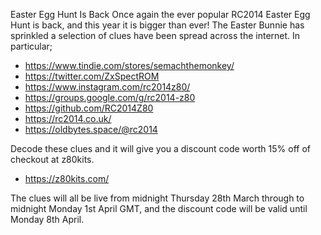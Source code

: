 Easter Egg Hunt Is Back
Once again the ever popular RC2014 Easter Egg Hunt is back, and this year it is bigger than ever!  The Easter Bunnie has sprinkled a selection of clues have been spread across the internet.  In particular; 
- https://www.tindie.com/stores/semachthemonkey/
- https://twitter.com/ZxSpectROM
- https://www.instagram.com/rc2014z80/
- https://groups.google.com/g/rc2014-z80
- https://github.com/RC2014Z80
- https://rc2014.co.uk/
- https://oldbytes.space/@rc2014

Decode these clues and it will give you a discount code worth 15% off of checkout at z80kits.
- https://z80kits.com/

The clues will all be live from midnight Thursday 28th March through to midnight Monday 1st April GMT, and the discount code will be valid until Monday 8th April.

~~~~~O~~~~~~~~~1~~
